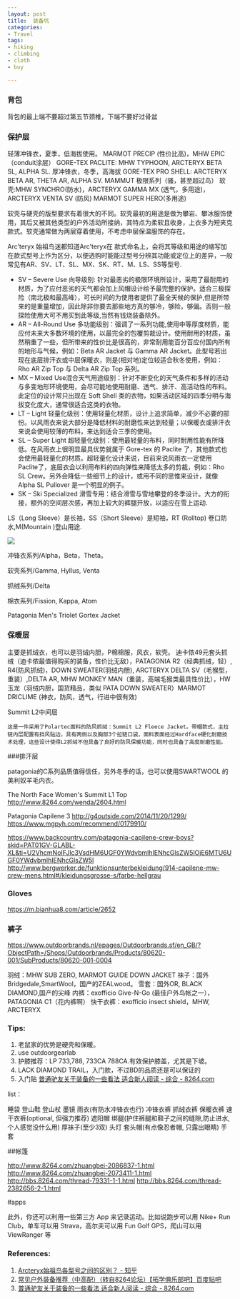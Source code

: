 ```yaml
---
layout: post
title:  装备坑
categories: 
- Travel
tags:
- hiking
- climbing
- cloth
- buy

---
```


### 背包

背包的最上端不要超过第五节颈椎，下端不要好过骨盆


### 保护层

轻薄冲锋衣，夏季，低海拔使用。
MARMOT PRECIP (性价比高)，MHW EPIC （conduit涂层）
GORE-TEX PACLITE: MHW TYPHOON, ARCTERYX BETA SL, ALPHA SL.
厚冲锋衣，冬季，高海拔
GORE-TEX PRO SHELL: ARCTERYX BETA AR, THETA AR, ALPHA SV. MAMMUT 极限系列（骚，甚至超过鸟）
软壳:MHW SYNCHRO(防水)，ARCTERYX GAMMA MX (透气，多用途)， ARCTERYX VENTA SV (防风) MARMOT SUPER HERO(多用途)


软壳与硬壳的版型要求有着很大的不同。软壳最初的用途是做为攀岩、攀冰服饰使用，其后又被其他类型的户外活动所接纳，其特点为柔软且收身，上衣多为短夹克款式。软壳通常做为两层穿着使用，不考虑中层保温服饰的存在。

<!--more-->

Arc’teryx 始祖鸟迷都知道Arc’teryx在 款式命名上，会将其等级和用途的缩写加在款式型号上作为区分，以便选购时能能过型号分辨其功能或定位上的差异，一般常见有AR、SV、LT、SL、MX、SK、RT、M、LS、SS等型号.


+ SV – Severe Use 向导级别: 针对最恶劣的极限环境所设计，采用了最耐用的材质，为了应付恶劣的天气都会加上风帽设计给予最完整的保护。适合三极探险（南北极和最高峰），可长时间的为使用者提供了最全天候的保护,但是所带来的是重量增加，因此除非你要去那些地方真的够冷，够险，够偏。否则一般探险使用大可不用买到此等级,当然有钱烧装备除外。
+ AR – All-Round Use 多功能级别：强调了一系列功能,使用中等厚度材质，能应付未来大多数环境的使用，以最完全的包覆剪裁设计。使用耐用的材质，虽然稍重了一些，但所带来的性价比是很高的，非常耐用能百分百应付国内所有的地形与气候，例如：Beta AR Jacket 与 Gamma AR Jacket。此型号若出现在底层排汗衣或中层保暖衣，则是(相对地)定位较适合秋冬使用，例如：Rho AR Zip Top 与 Delta AR Zip Top 系列。
+ MX – Mixed Use混合天气用途级别：针对不断变化的天气条件和多样的活动与多变地形环境使用，会尽可能地使用耐磨、透气、排汗、高活动性的布料。此定位的设计常只出现在 Soft Shell 类的衣物，如果活动区域的四季分明与海拔变化度大，通常很适合这类的衣物。
+ LT – Light 轻量化级别：使用轻量化材质，设计上追求简单，减少不必要的部份。以风雨衣来说大部分是降低材料的耐磨性来达到轻量；以保暖衣或排汗衣来说会使用较薄的布料，来达到适合三季的使用。
+ SL – Super Light 超轻量化级别：使用最轻量的布料，同时耐用性能有所降低。在风雨衣上很明显最具优势就属于 Gore-tex 的 Paclite 了，其他款式也会使用最轻量化的材质。超轻量化设计来说，目前来说风雨衣一定使用 Paclite了，底层衣会以利用布料的四向弹性来降低太多的剪裁，例如：Rho SL Crew。另外会降低一些细节上的设计，或用不同的思惟来设计，就像 Alpha SL Pullover 是一个明显的例子。
+ SK – Ski Specialized 滑雪专用：结合滑雪与雪地攀登的冬季设计。大方的衔接，额外的空间层次感，再加上较大的裤腿开放，以适应在雪上运动.

LS（Long Sleeve）是长袖，SS（Short Sleeve）是短袖，RT (Rolltop) 卷口防水,M(Mountain )登山用途.

![](http://7xo4c2.com1.z0.glb.clouddn.com/20171102170656_z4uX1K_Screenshot.jpeg)

冲锋衣系列/Alpha，Beta，Theta。

软壳系列/Gamma, Hyllus, Venta

抓绒系列/Delta

棉衣系列/Fission, Kappa, Atom






Patagonia Men's Triolet Gortex Jacket


### 保暖层

主要是抓绒衣，也可以是羽绒内胆，P棉棉服，风衣，软壳。
迪卡侬49元套头抓绒（迪卡侬最值得购买的装备，性价比无敌），PATAGONIA 
R2（经典抓绒，轻）, R4(防风抓绒)，DOWN SWEATER(羽绒内胆), ARCTERYX DELTA SV（毛猴型，重装）,DELTA AR, MHW MONKEY MAN（重装，高端毛猴类最具性价比），HW 玉龙（羽绒内胆，国货精品，类似 PATA DOWN SWEATER）MARMOT DRICLIME (神衣，防风，透气，行进中很有效)


Summit L2中间层

    这是一件采用了Polartec面料的防风抓绒：Summit L2 Fleece Jacket。带帽款式，主拉链内层配置有挡风贴边，具有两侧以及胸部3个拉链口袋，面料表面经过Hardface硬化耐磨技术处理，这些设计使得L2抓绒不但具备了良好的防风保暖功能，同时也具备了高度耐磨性能。




###排汗层

patagonia的C系列品质值得信任，另外冬季的话，也可以使用SWARTWOOL 的美利奴羊毛内衣。


The North Face Women's Summit L1 Top
http://www.8264.com/wenda/2604.html


Patagonia Capilene 3
http://g4outside.com/2014/11/20/1299/
https://www.mgpyh.com/recommend/0179910/

https://www.backcountry.com/patagonia-capilene-crew-boys?skid=PAT01GV-GLABL-XL&ti=U2VhcmNoIFJlc3VsdHM6UGF0YWdvbmlhIENhcGlsZW5lOjE6MTU6UGF0YWdvbmlhIENhcGlsZW5l
http://www.bergwerker.de/funktionsunterbekleidung/914-capilene-mw-crew-mens.html#/kleidungsgrosse-s/farbe-hellgrau






### Gloves
https://m.bianhua8.com/article/2652


### 裤子



https://www.outdoorbrands.nl/epages/Outdoorbrands.sf/en_GB/?ObjectPath=/Shops/Outdoorbrands/Products/80620-001/SubProducts/80620-001-0004

羽绒：MHW SUB ZERO, MARMOT GUIDE DOWN JACKET
袜子：国外Bridgedale,SmartWool，国产的ZEALwood。
雪套：国外OR, BLACK DIAMOND,国产的尖峰
内裤：exofficio Give-N-Go (最佳户外鸟帐之一），PATAGONIA C1（花内裤啊）
快干衣裤：exofficio insect shield，MHW, ARCTERYX


### Tips:

1. 老鼠家的优势是硬壳和保暖。
2. use outdoorgearlab
3. 护膝推荐：LP 733,788, 733CA 788CA.有效保护膝盖，尤其是下坡。
4. LACK DIAMOND TRAIL，入门款，不过BD的品质还是可以保证的
4. 入门贴 [普通驴友关于装备的一些看法 适合新人阅读 - 综合 - 8264.com](http://www.8264.com/viewnews-112514-page-1.html)



list：

睡袋
登山鞋
登山杖
墨镜
雨衣(有防水冲锋衣也行)
冲锋衣裤
抓绒衣裤
保暖衣裤
速干衣裤(optional, 但强力推荐)
遮阳帽
绑腿(护住裤腿和鞋子之间的缝隙,防止进水, 个人感觉没什么用)
厚袜子(至少3双)
头灯
套头帽(有点像忍者帽, 只露出眼睛)
手套


##帐篷

http://www.8264.com/zhuangbei-2086837-1.html
http://www.8264.com/zhuangbei-2073411-1.html
http://bbs.8264.com/thread-79331-1-1.html
http://bbs.8264.com/thread-2382656-2-1.html


#apps

此外，你还可以利用一些第三方 App 来记录运动。比如说跑步可以用 Nike+ Run Club，单车可以用 Strava，高尔夫可以用 Fun Golf GPS，爬山可以用 ViewRanger 等


### References:
1. [Arcteryx始祖鸟各型号之间的区别？ - 知乎](https://www.zhihu.com/question/22099815)
2. [常见户外装备推荐（中高配）（转自8264论坛）【拓学俱乐部吧】百度贴吧](http://tieba.baidu.com/p/2312547602)
3. [普通驴友关于装备的一些看法 适合新人阅读 - 综合 - 8264.com](http://www.8264.com/viewnews-112514-page-1.html)